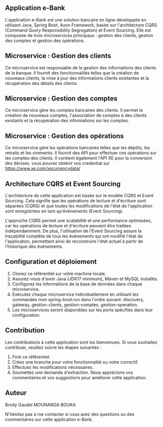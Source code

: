 ## Application e-Bank
L'application e-Bank est une solution bancaire en ligne développée en utilisant Java, Spring Boot, Axon Framework, basée sur l'architecture CQRS (Command Query Responsibility Segregation) et Event Sourcing. Elle est composée de trois microservices principaux : gestion des clients, gestion des comptes et gestion des opérations.

## Microservice : Gestion des clients
Ce microservice est responsable de la gestion des informations des clients de la banque. Il fournit des fonctionnalités telles que la création de nouveaux clients, la mise à jour des informations clients existantes et la récupération des détails des clients.

## Microservice : Gestion des comptes
Ce microservice gère les comptes bancaires des clients. Il permet la création de nouveaux comptes, l'association de comptes à des clients existants et la récupération des informations sur les comptes.

## Microservice : Gestion des opérations
Ce microservice gère les opérations bancaires telles que les dépôts, les retraits et les virements. Il fournit des API pour effectuer ces opérations sur les comptes des clients. Il contient également l'API XE pour la conversion des dévises. vous pouvez obténir vos credential sur https://www.xe.com/xecurrencydata/ 

## Architecture CQRS et Event Sourcing
L'architecture de cette application est basée sur le modèle CQRS et Event Sourcing. Cela signifie que les opérations de lecture et d'écriture sont séparées (CQRS) et que toutes les modifications de l'état de l'application sont enregistrées en tant qu'événements (Event Sourcing).

L'approche CQRS permet une scalabilité et une performance optimisées, car les opérations de lecture et d'écriture peuvent être traitées indépendamment. De plus, l'utilisation de l'Event Sourcing assure la traçabilité complète de tous les événements qui ont modifié l'état de l'application, permettant ainsi de reconstruire l'état actuel à partir de l'historique des événements.


## Configuration et déploiement
1. Clonez ce référentiel sur votre machine locale.
2. Assurez-vous d'avoir Java (JDK17 minimum), Maven et MySQL installés.
3. Configurez les informations de la base de données dans chaque microservice.
4. Exécutez chaque microservice individuellement en utilisant les commandes mvn spring-boot:run dans l'ordre suivant: discovery, gateway, gestion-clients, gestion-comptes, gestion-operation.
5. Les microservices seront disponibles sur les ports spécifiés dans leur configuration.


## Contribution
Les contributions à cette application sont les bienvenues. Si vous souhaitez contribuer, veuillez suivre les étapes suivantes :

1. Fork ce référentiel.
2. Créez une branche pour votre fonctionnalité ou votre correctif.
3. Effectuez les modifications nécessaires.
4. Soumettez une demande d'extraction.
Nous apprécions vos commentaires et vos suggestions pour améliorer cette application.


## Auteur
Brody Gaudel MOUNANGA BOUKA

N'hésitez pas à me contacter si vous avez des questions ou des commentaires sur cette application e-Bank.